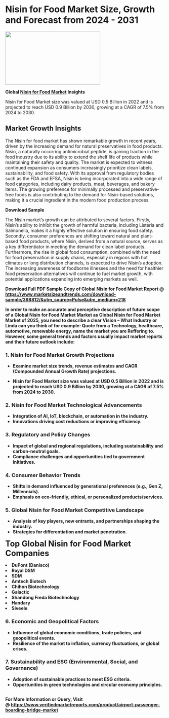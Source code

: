<H1>Nisin for Food Market Size, Growth and Forecast from 2024 - 2031</H1><img class="aligncenter size-medium wp-image-584254" src="https://thirdeyenews.in/wp-content/uploads/2024/09/Global-Market-Research-300x168.jpeg" alt="" width="300" height="168" /><p><strong>Global&nbsp;<a href="https://www.marketsizeandtrends.com/download-sample/398812/&amp;utm_source=Pulse&amp;utm_medium=218">Nisin for Food Market</a> Insights</strong></p><p>Nisin for Food Market size was valued at USD 0.5 Billion in 2022 and is projected to reach USD 0.9 Billion by 2030, growing at a CAGR of 7.5% from 2024 to 2030.</p><p><h2>Market Growth Insights</h2> <p>The Nisin for food market has shown remarkable growth in recent years, driven by the increasing demand for natural preservatives in food products. Nisin, a naturally occurring antimicrobial peptide, is gaining traction in the food industry due to its ability to extend the shelf life of products while maintaining their safety and quality. The market is expected to witness continued expansion as consumers increasingly prioritize clean labels, sustainability, and food safety. With its approval from regulatory bodies such as the FDA and EFSA, Nisin is being incorporated into a wide range of food categories, including dairy products, meat, beverages, and bakery items. The growing preference for minimally processed and preservative-free foods is also contributing to the demand for Nisin-based solutions, making it a crucial ingredient in the modern food production process.</p> <p><strong>Download Sample</strong></p> <p>The Nisin market’s growth can be attributed to several factors. Firstly, Nisin’s ability to inhibit the growth of harmful bacteria, including Listeria and Salmonella, makes it a highly effective solution in ensuring food safety. Secondly, consumer preferences are shifting toward natural and plant-based food products, where Nisin, derived from a natural source, serves as a key differentiator in meeting the demand for clean label products. Furthermore, the rise in global food consumption, combined with the need for food preservation in supply chains, especially in regions with hot climates or long distribution channels, is expected to drive Nisin’s adoption. The increasing awareness of foodborne illnesses and the need for healthier food preservation alternatives will continue to fuel market growth, with potential applications expanding into emerging markets as well. <p><strong></p><p><span class=""><strong>Download Full PDF Sample Copy of Global Nisin for Food Market Report</strong> @ <a href="https://www.marketsizeandtrends.com/download-sample/398812/&amp;utm_source=Pulse&amp;utm_medium=218" target="_blank">https://www.marketsizeandtrends.com/download-sample/398812/&amp;utm_source=Pulse&amp;utm_medium=218</a></span></p><p>In order to make an accurate and perceptive description of future scope of a Global&nbsp;Nisin for Food Market Market as Global&nbsp;Nisin for Food Market Market of 2025, you need to describe a clear Vision &ndash; What Industry or Linda can you think of for example: Quote from a Technology, healthcare, automotive, renewable energy, name the market you are Reffering to. However, some general trends and factors usually impact market reports and their future outlook include:</p><h3>1.&nbsp;<strong>Nisin for Food Market Growth Projections</strong></h3><ul><li>Examine market size trends, revenue estimates and CAGR (Compounded Annual Growth Rate) projections.</li><li><p>Nisin for Food Market size was valued at USD 0.5 Billion in 2022 and is projected to reach USD 0.9 Billion by 2030, growing at a CAGR of 7.5% from 2024 to 2030.</p></li></ul><h3>2.&nbsp;<strong>Nisin for Food Market Technological Advancements</strong></h3><ul><li>Integration of AI, IoT, blockchain, or automation in the industry.</li><li>Innovations driving cost reductions or improving efficiency.</li></ul><h3>3.&nbsp;<strong>Regulatory and Policy Changes</strong></h3><ul><li>Impact of global and regional regulations, including sustainability and carbon-neutral goals.</li><li>Compliance challenges and opportunities tied to government initiatives.</li></ul><h3>4.&nbsp;<strong>Consumer Behavior Trends</strong></h3><ul><li>Shifts in demand influenced by generational preferences (e.g., Gen Z, Millennials).</li><li>Emphasis on eco-friendly, ethical, or personalized products/services.</li></ul><h3>5.&nbsp;<strong>Global Nisin for Food Market Competitive Landscape</strong></h3><ul><li>Analysis of key players, new entrants, and partnerships shaping the industry.</li><li>Strategies for differentiation and market penetration.</li></ul><p data-pm-slice="1 1 []"><span style="color: inherit; font-family: inherit; font-size: 25px;">Top Global Nisin for Food Market Companies</span></p><div class="" data-test-id=""><p><li>DuPont (Danisco)</li><li> Royal DSM</li><li> SDM</li><li> Amtech Biotech</li><li> Chihon Biotechnology</li><li> Galactic</li><li> Shandong Freda Biotechnology</li><li> Handary</li><li> Siveele</li></p></div><h3>6.&nbsp;<strong>Economic and Geopolitical Factors</strong></h3><ul><li>Influence of global economic conditions, trade policies, and geopolitical events.</li><li>Resilience of the market to inflation, currency fluctuations, or global crises.</li></ul><h3>7.&nbsp;<strong>Sustainability and ESG (Environmental, Social, and Governance)</strong></h3><ul><li>Adoption of sustainable practices to meet ESG criteria.</li><li>Opportunities in green technologies and circular economy principles.</li></ul><h2><strong style="font-size: 14px;">For More Information or Query, Visit @&nbsp;</strong><a style="background-color: #ffffff; font-size: 14px;" href="https://www.marketsizeandtrends.com/report/nisin-for-food-market/" target="_blank">https://www.verifiedmarketreports.com/product/airport-passenger-boarding-bridge-market</a></h2>
